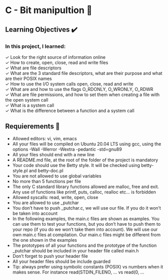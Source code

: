 # C - Bit manipultion 🔧

## Learning Objectives :heavy_check_mark:

### In this project, I learned:

&check; Look for the right source of information online<br>
&check; How to create, open, close, read and write files<br>
&check; What are file descriptors<br>
&check; What are the 3 standard file descriptors, what are their purpose and what are their POSIX names<br>
&check; How to use the I/O system calls open, close, read and write<br>
&check; What are and how to use the flags O_RDONLY, O_WRONLY, O_RDWR<br>
&check; What are file permissions, and how to set them when creating a file with the open system call<br>
&check; What is a system call<br>
&check; What is the difference between a function and a system call<br>

## Requierements :page_with_curl:

- Allowed editors: vi, vim, emacs
- All your files will be compiled on Ubuntu 20.04 LTS using gcc, using the options -Wall -Werror -Wextra -pedantic -std=gnu89
- All your files should end with a new line
- A README.md file, at the root of the folder of the project is mandatory
- Your code should use the Betty style. It will be checked using betty-style.pl and betty-doc.pl
- You are not allowed to use global variables
- No more than 5 functions per file
- The only C standard library functions allowed are malloc, free and exit. Any use of functions like printf, puts, calloc, realloc etc… is forbidden
- Allowed syscalls: read, write, open, close
- You are allowed to use \_putchar
- You don’t have to push \_putchar.c, we will use our file. If you do it won’t be taken into account
- In the following examples, the main.c files are shown as examples. You can use them to test your functions, but you don’t have to push them to your repo (if you do we won’t take them into account). We will use our own main.c files at compilation. Our main.c files might be different from the one shown in the examples
- The prototypes of all your functions and the prototype of the function \_putchar should be included in your header file called main.h
- Don’t forget to push your header file
- All your header files should be include guarded
- Tip: always prefer using symbolic constants (POSIX) vs numbers when it makes sense. For instance read(STDIN_FILENO, ... vs read(0, ...
